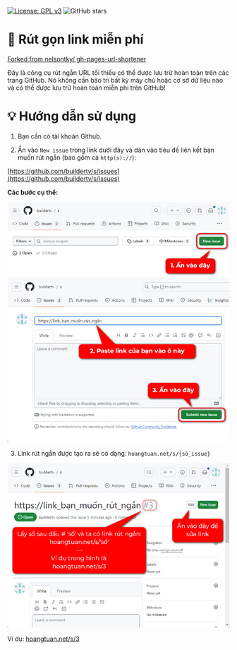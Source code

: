 [![License: GPL v3](https://img.shields.io/badge/License-GPLv3-blue.svg)](https://www.gnu.org/licenses/gpl-3.0)
![GitHub stars](https://img.shields.io/github/stars/nelsontky/gh-pages-url-shortener?style=social)

# 🔗 Rút gọn link miễn phí
[Forked from nelsontky/
gh-pages-url-shortener](https://github.com/nelsontky/gh-pages-url-shortener)

Đây là công cụ rút ngắn URL tối thiểu có thể được lưu trữ hoàn toàn trên các trang GitHub. Nó
không cần bảo trì bất kỳ máy chủ hoặc cơ sở dữ liệu nào và có thể được lưu trữ
hoàn toàn miễn phí trên GitHub!

# 💡 Hướng dẫn sử dụng
1. Bạn cần có tài khoản Github.
  
2. Ấn vào `New issue` trong link dưới đây và dán vào tiêu đề liên kết bạn muốn rút ngắn (bao gồm cả `http(s)://`):

 [https://github.com/buildertv/s/issues](https://github.com/buildertv/s/issues)
 
**Các bước cụ thể:**

<img src="/buoc1.jpg" alt="Bước 1" width="550px">
<img src="/buoc2-3.jpg" alt="Bước 2-3" width="550px">

3. Link rút ngắn được tạo ra sẽ có dạng:
 `hoangtuan.net/s/{số_issue}`
<img src="/buoc4.jpg" alt="Bước 4" width="550px">

Ví dụ:
[hoangtuan.net/s/3](https://hoangtuan.net/s/3) 

